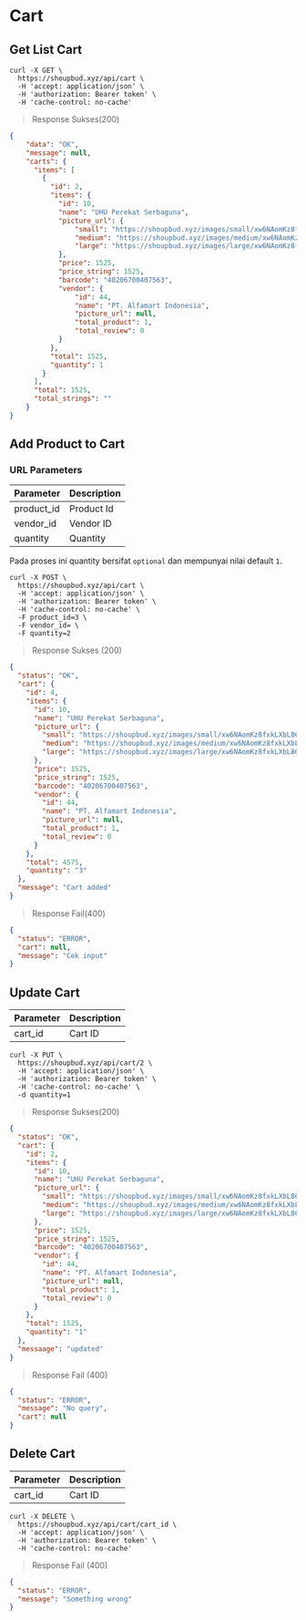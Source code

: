 # Cart

## Get List Cart


```shell
curl -X GET \
  https://shoupbud.xyz/api/cart \
  -H 'accept: application/json' \
  -H 'authorization: Bearer token' \
  -H 'cache-control: no-cache'
```

> Response Sukses(200)

```json
{
    "data": "OK",
    "message": null,
    "carts": {
      "items": [
        {
          "id": 2,
          "items": {
            "id": 10,
            "name": "UHU Perekat Serbaguna",
            "picture_url": {
                "small": "https://shoupbud.xyz/images/small/xw6NAomKz8fxkLXbL86a.jpg",
                "medium": "https://shoupbud.xyz/images/medium/xw6NAomKz8fxkLXbL86a.jpg",
                "large": "https://shoupbud.xyz/images/large/xw6NAomKz8fxkLXbL86a.jpg"
            },
            "price": 1525,
            "price_string": 1525,
            "barcode": "40206700407563",
            "vendor": {
                "id": 44,
                "name": "PT. Alfamart Indonesia",
                "picture_url": null,
                "total_product": 1,
                "total_review": 0
            }
          },
          "total": 1525,
          "quantity": 1
        }
      ],
      "total": 1525,
      "total_strings": ""
    }
}
```

## Add Product to Cart

### URL Parameters

Parameter | Description
--------- | -----------
product_id | Product Id
vendor_id | Vendor ID
quantity | Quantity

Pada proses ini quantity bersifat `optional` dan mempunyai nilai default `1`.

```shell
curl -X POST \
  https://shoupbud.xyz/api/cart \
  -H 'accept: application/json' \
  -H 'authorization: Bearer token' \
  -H 'cache-control: no-cache' \
  -F product_id=3 \
  -F vendor_id= \ 
  -F quantity=2
```

> Response Sukses (200)

```json
{
  "status": "OK",
  "cart": {
    "id": 4,
    "items": {
      "id": 10,
      "name": "UHU Perekat Serbaguna",
      "picture_url": {
        "small": "https://shoupbud.xyz/images/small/xw6NAomKz8fxkLXbL86a.jpg",
        "medium": "https://shoupbud.xyz/images/medium/xw6NAomKz8fxkLXbL86a.jpg",
        "large": "https://shoupbud.xyz/images/large/xw6NAomKz8fxkLXbL86a.jpg"
      },
      "price": 1525,
      "price_string": 1525,
      "barcode": "40206700407563",
      "vendor": {
        "id": 44,
        "name": "PT. Alfamart Indonesia",
        "picture_url": null,
        "total_product": 1,
        "total_review": 0
      }
    },
    "total": 4575,
    "quantity": "3"
  },
  "message": "Cart added"
}
```

> Response Fail(400)

```json
{
  "status": "ERROR",
  "cart": null,
  "message": "Cek input"
}
```

## Update Cart


Parameter | Description
--------- | -----------
cart_id | Cart ID


```shell
curl -X PUT \
  https://shoupbud.xyz/api/cart/2 \
  -H 'accept: application/json' \
  -H 'authorization: Bearer token' \
  -H 'cache-control: no-cache' \
  -d quantity=1
```

> Response Sukses(200)

```json
{
  "status": "OK",
  "cart": {
    "id": 2,
    "items": {
      "id": 10,
      "name": "UHU Perekat Serbaguna",
      "picture_url": {
        "small": "https://shoupbud.xyz/images/small/xw6NAomKz8fxkLXbL86a.jpg",
        "medium": "https://shoupbud.xyz/images/medium/xw6NAomKz8fxkLXbL86a.jpg",
        "large": "https://shoupbud.xyz/images/large/xw6NAomKz8fxkLXbL86a.jpg"
      },
      "price": 1525,
      "price_string": 1525,
      "barcode": "40206700407563",
      "vendor": {
        "id": 44,
        "name": "PT. Alfamart Indonesia",
        "picture_url": null,
        "total_product": 1,
        "total_review": 0
      }
    },
    "total": 1525,
    "quantity": "1"
  },
  "messaage": "updated"
}
```

> Response Fail (400)

```json
{
  "status": "ERROR",
  "message": "No query",
  "cart": null
}
```

## Delete Cart

Parameter | Description
--------- | -----------
cart_id | Cart ID


```shell
curl -X DELETE \
  https://shoupbud.xyz/api/cart/cart_id \
  -H 'accept: application/json' \
  -H 'authorization: Bearer token' \
  -H 'cache-control: no-cache'
```

> Response Fail (400)

```json
{
  "status": "ERROR",
  "message": "Something wrong"
}
```